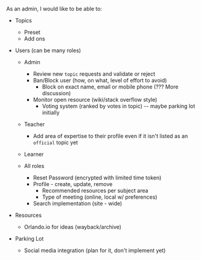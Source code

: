 As an admin, I would like to be able to:

- Topics 
  - Preset
  - Add ons

- Users (can be many roles)
  - Admin
    - Review new `topic` requests and validate or reject
    - Ban/Block user (how, on what, level of effort to avoid)
      - Block on exact name, email or mobile phone (??? More discussion)
    - Monitor open resource (wiki/stack overflow style)
      - Voting system (ranked by votes in topic) -- maybe parking lot initially

  - Teacher
    - Add area of expertise to their profile even if it isn't listed as an `official` topic yet

  - Learner

  - All roles
    - Reset Password (encrypted with limited time token)
    - Profile - create, update, remove
      - Recommended resources per subject area
      - Type of meeting (online, local w/ preferences)  
    - Search implementation (site - wide)


- Resources
  - Orlando.io for ideas (wayback/archive)

- Parking Lot
  - Social media integration (plan for it, don't implement yet)
